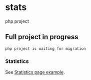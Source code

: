 # stats
php project


## Full project in progress
```
php project is waiting for migration
```

### Statistics
See [Statistics page example](https://statistics.services.hosting-israel.co.il/).
